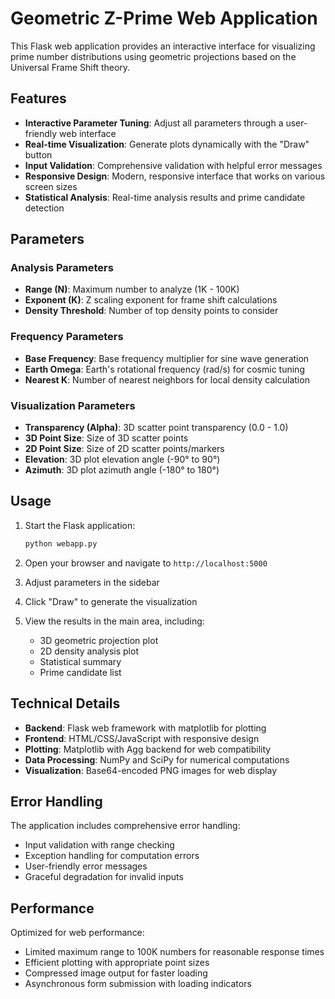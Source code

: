 # Geometric Z-Prime Web Application

This Flask web application provides an interactive interface for visualizing prime number distributions using geometric projections based on the Universal Frame Shift theory.

## Features

- **Interactive Parameter Tuning**: Adjust all parameters through a user-friendly web interface
- **Real-time Visualization**: Generate plots dynamically with the "Draw" button
- **Input Validation**: Comprehensive validation with helpful error messages
- **Responsive Design**: Modern, responsive interface that works on various screen sizes
- **Statistical Analysis**: Real-time analysis results and prime candidate detection

## Parameters

### Analysis Parameters
- **Range (N)**: Maximum number to analyze (1K - 100K)
- **Exponent (K)**: Z scaling exponent for frame shift calculations
- **Density Threshold**: Number of top density points to consider

### Frequency Parameters
- **Base Frequency**: Base frequency multiplier for sine wave generation
- **Earth Omega**: Earth's rotational frequency (rad/s) for cosmic tuning
- **Nearest K**: Number of nearest neighbors for local density calculation

### Visualization Parameters
- **Transparency (Alpha)**: 3D scatter point transparency (0.0 - 1.0)
- **3D Point Size**: Size of 3D scatter points
- **2D Point Size**: Size of 2D scatter points/markers
- **Elevation**: 3D plot elevation angle (-90° to 90°)
- **Azimuth**: 3D plot azimuth angle (-180° to 180°)

## Usage

1. Start the Flask application:
   ```bash
   python webapp.py
   ```

2. Open your browser and navigate to `http://localhost:5000`

3. Adjust parameters in the sidebar

4. Click "Draw" to generate the visualization

5. View the results in the main area, including:
   - 3D geometric projection plot
   - 2D density analysis plot
   - Statistical summary
   - Prime candidate list

## Technical Details

- **Backend**: Flask web framework with matplotlib for plotting
- **Frontend**: HTML/CSS/JavaScript with responsive design
- **Plotting**: Matplotlib with Agg backend for web compatibility
- **Data Processing**: NumPy and SciPy for numerical computations
- **Visualization**: Base64-encoded PNG images for web display

## Error Handling

The application includes comprehensive error handling:
- Input validation with range checking
- Exception handling for computation errors
- User-friendly error messages
- Graceful degradation for invalid inputs

## Performance

Optimized for web performance:
- Limited maximum range to 100K numbers for reasonable response times
- Efficient plotting with appropriate point sizes
- Compressed image output for faster loading
- Asynchronous form submission with loading indicators